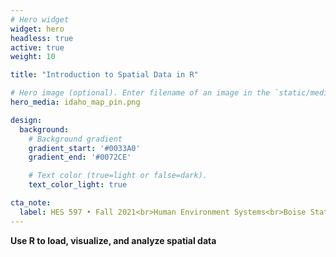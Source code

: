 ```yaml
---
# Hero widget
widget: hero
headless: true
active: true
weight: 10

title: "Introduction to Spatial Data in R"

# Hero image (optional). Enter filename of an image in the `static/media/` folder.
hero_media: idaho_map_pin.png

design:
  background:
    # Background gradient
    gradient_start: '#0033A0'
    gradient_end: '#0072CE'

    # Text color (true=light or false=dark).
    text_color_light: true

cta_note:
  label: HES 597 • Fall 2021<br>Human Environment Systems<br>Boise State University
---
```


**Use R to load, visualize, and analyze spatial data**
